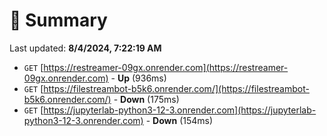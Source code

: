 # 📖 Summary
Last updated: **8/4/2024, 7:22:19 AM**

- `GET` [https://restreamer-09gx.onrender.com](https://restreamer-09gx.onrender.com) - **Up** (936ms)
- `GET` [https://filestreambot-b5k6.onrender.com/](https://filestreambot-b5k6.onrender.com/) - **Down** (175ms)
- `GET` [https://jupyterlab-python3-12-3.onrender.com](https://jupyterlab-python3-12-3.onrender.com) - **Down** (154ms)
